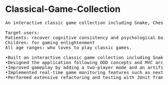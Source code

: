 # Classical-Game-Collection
<pre>
An interactive classic game collection including Snake, Chess, and Sudoku. 

Target users: 
Patients: recover cognitive consistency and psychological balance
Children: for gaming enlightenment
All age ranges: who loves to play classic games.

•Built an interactive classic game collection including Snake, Chess, and Sudoku with Swing dynamic GUI. 
•Designed the application following OOD concepts and MVC architectural pattern.
•Improved gameplay by adding a two-player mode and an artificial-intelligence-bot-competing mode.
•Implemented real-time game monitoring features such as next move hint, undo, forfeit, and restart.
•Performed extensive refactoring and testing with JUnit framework. Unit tests achieved 98% coverage.
</pre>
